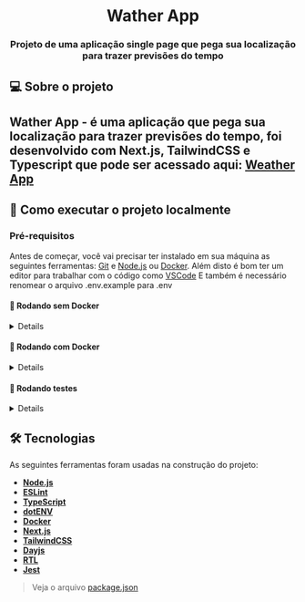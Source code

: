<h1 align="center">Wather App</h1>

<h3 align="center">Projeto de uma aplicação single page que pega sua localização para trazer previsões do tempo</h3>

## 💻 Sobre o projeto

Wather App - é uma aplicação que pega sua localização para trazer previsões do tempo, foi desenvolvido com Next.js, TailwindCSS e Typescript que pode ser acessado aqui: [Weather App](https://weather-forecast-tau-seven.vercel.app/)
---

## 🚀 Como executar o projeto localmente

### Pré-requisitos

Antes de começar, você vai precisar ter instalado em sua máquina as seguintes ferramentas:
[Git](https://git-scm.com) e [Node.js](https://nodejs.org/en/) ou [Docker](https://www.docker.com/).
Além disto é bom ter um editor para trabalhar com o código como [VSCode](https://code.visualstudio.com/)
E também é necessário renomear o arquivo .env.example para .env

#### 🎲 Rodando sem Docker

<details>

```bash

# Clone este repositório
$ git clone https://github.com/serjofrancisco/WeatherForecast

# Acesse a pasta do projeto no terminal
$ cd WeatherForecast

# Instale as dependências
$ npm install

# Execute a aplicação em modo de desenvolvimento
$ npm run dev

# A aplicação inciará na porta:3000 - acesse http://localhost:3000

```

</details>

#### 🎲 Rodando com Docker

<details>

```bash

# Clone este repositório
$ git clone https://github.com/serjofrancisco/WeatherForecast

# Acesse a pasta do projeto no terminal
$ cd WeatherForecast

# Suba o container
$ docker-compose up -d

# A aplicação inciará na porta:3000 - acesse http://localhost:3000

```

</details>

#### 🎲 Rodando testes

<details>

```bash
# Necessário Node.JS
  
# Clone este repositório
$ git clone https://github.com/serjofrancisco/WeatherForecast

# Acesse a pasta do projeto no terminal
$ cd WeatherForecast

# Rode os testes
$ npm test
  
# Para testar a cobertura
$ npm run coverage

```

</details>


## 🛠 Tecnologias

As seguintes ferramentas foram usadas na construção do projeto:

- **[Node.js](https://nodejs.org/en/)**
- **[ESLint](https://eslint.org/)**
- **[TypeScript](https://www.typescriptlang.org/)**
- **[dotENV](https://github.com/motdotla/dotenv)**
- **[Docker](https://www.docker.com/)**
- **[Next.js](https://nextjs.org/)**
- **[TailwindCSS](https://tailwindcss.com/)**
- **[Dayjs](https://day.js.org/)**
- **[RTL](https://testing-library.com/)**
- **[Jest](https://jestjs.io/)**

> Veja o arquivo  [package.json](https://github.com/serjofrancisco/WeatherForecast/blob/main/package.json)
